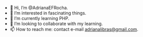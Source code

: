 - 👋 Hi, I’m @AdrianaEFRocha.
- 👀 I’m interested in fascinating things.
- 🌱 I’m currently learning PHP.
- 💞️ I’m looking to collaborate with my learning.
- 📫 How to reach me: contact e-mail adrianalibras@gmail.com.

<!---
AdrianaEFRocha/AdrianaEFRocha is a ✨ special ✨ repository because its `README.md` (this file) appears on your GitHub profile.
You can click the Preview link to take a look at your changes.
--->



